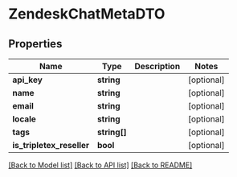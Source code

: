 # ZendeskChatMetaDTO

## Properties
Name | Type | Description | Notes
------------ | ------------- | ------------- | -------------
**api_key** | **string** |  | [optional] 
**name** | **string** |  | [optional] 
**email** | **string** |  | [optional] 
**locale** | **string** |  | [optional] 
**tags** | **string[]** |  | [optional] 
**is_tripletex_reseller** | **bool** |  | [optional] 

[[Back to Model list]](../../README.md#documentation-for-models) [[Back to API list]](../../README.md#documentation-for-api-endpoints) [[Back to README]](../../README.md)

